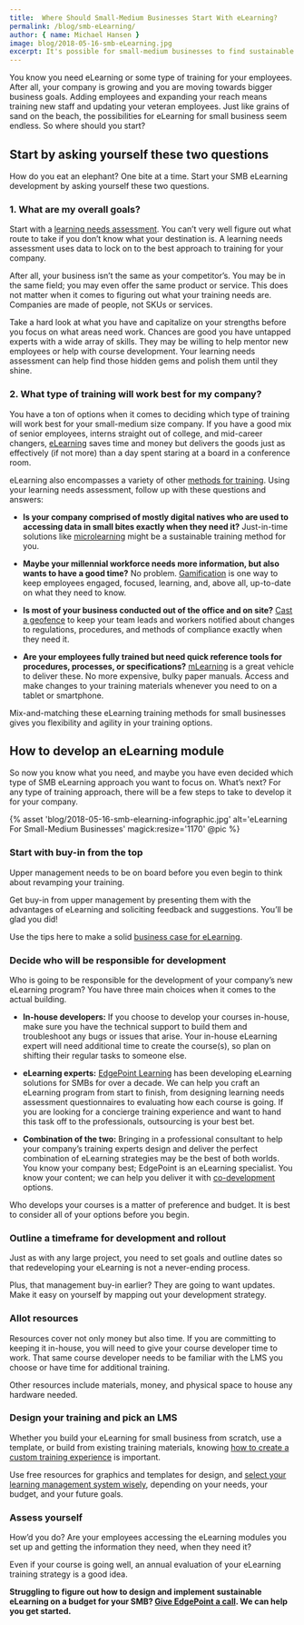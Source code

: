 ```yaml
---
title:  Where Should Small-Medium Businesses Start With eLearning?
permalink: /blog/smb-eLearning/
author: { name: Michael Hansen }
image: blog/2018-05-16-smb-eLearning.jpg
excerpt: It's possible for small-medium businesses to find sustainable and affordable eLearning solutions to train employees. From assessment to ongoing audits, here's how to get started with eLearning for your SMB.
---
```


You know you need eLearning or some type of training for your employees. After all, your company is growing and you are moving towards bigger business goals. Adding employees and expanding your reach means training new staff and updating your veteran employees. Just like grains of sand on the beach, the possibilities for eLearning for small business seem endless. So where should you start?

## Start by asking yourself these two questions

How do you eat an elephant? One bite at a time. Start your SMB eLearning development by asking yourself these two questions.

### 1. What are my overall goals?

Start with a [learning needs assessment](http://www.edgepointlearning.com/blog/training-needs-analysis). You can’t very well figure out what route to take if you don’t know what your destination is. A learning needs assessment uses data to lock on to the best approach to training for your company.

After all, your business isn’t the same as your competitor’s. You may be in the same field; you may even offer the same product or service. This does not matter when it comes to figuring out what your training needs are. Companies are made of people, not SKUs or services.

Take a hard look at what you have and capitalize on your strengths before you focus on what areas need work. Chances are good you have untapped experts with a wide array of skills. They may be willing to help mentor new employees or help with course development. Your learning needs assessment can help find those hidden gems and polish them until they shine.

### 2. What type of training will work best for my company?

You have a ton of options when it comes to deciding which type of training will work best for your small-medium size company. If you have a good mix of senior employees, interns straight out of college, and mid-career changers, [eLearning](https://www.edgepointlearning.com/blog/advantages-of-elearning/) saves time and money but delivers the goods just as effectively (if not more) than a day spent staring at a board in a conference room.

eLearning also encompasses a variety of other [methods for training](/blog/top-10-types-of-employee-training/). Using your learning needs assessment, follow up with these questions and answers:

*  <strong>Is your company comprised of mostly digital natives who are used to accessing data in small bites exactly when they need it?</strong> Just-in-time solutions like [microlearning](blog/microlearning/) might be a sustainable training method for you.

*  <strong>Maybe your millennial workforce needs more information, but also wants to have a good time?</strong> No problem. [Gamification](/blog/gamification-in-elearning/) is one way to keep employees engaged, focused, learning, and, above all, up-to-date on what they need to know.

*  <strong>Is most of your business conducted out of the office and on site?</strong> [Cast a geofence](/blog/geofencing/) to keep your team leads and workers notified about changes to regulations, procedures, and methods of compliance exactly when they need it.

*  <strong>Are your employees fully trained but need quick reference tools for procedures, processes, or specifications?</strong> [mLearning](/blog/what-is-mlearning/) is a great vehicle to deliver these. No more expensive, bulky paper manuals. Access and make changes to your training materials whenever you need to on a tablet or smartphone.

Mix-and-matching these eLearning training methods for small businesses gives you flexibility and agility in your training options.

## How to develop an eLearning module

So now you know what you need, and maybe you have even decided which type of SMB eLearning approach you want to focus on. What’s next? For any type of training approach, there will be a few steps to take to develop it for your company.

{% asset 'blog/2018-05-16-smb-elearning-infographic.jpg'
  alt='eLearning For Small-Medium Businesses'
  magick:resize='1170' @pic %}

### Start with buy-in from the top

Upper management needs to be on board before you even begin to think about revamping your training.

Get buy-in from upper management by presenting them with the advantages of eLearning and soliciting feedback and suggestions. You’ll be glad you did!

Use the tips here to make a solid [business case for eLearning](/blog/business-case-for-elearning-development/).

### Decide who will be responsible for development

Who is going to be responsible for the development of your company’s new eLearning program? You have three main choices when it comes to the actual building.

*  <strong>In-house developers:</strong> If you choose to develop your courses in-house, make sure you have the technical support to build them and  troubleshoot any bugs or issues that arise. Your in-house eLearning expert will need additional time to create the course(s), so plan on shifting their regular tasks to someone else.

*  <strong>eLearning experts:</strong> [EdgePoint Learning](https://www.edgepointlearning.com/) has been developing eLearning solutions for SMBs for over a decade. We can help you craft an eLearning program from start to finish, from designing learning needs assessment questionnaires to evaluating how each course is going. If you are looking for a concierge training experience and want to hand this task off to the professionals, outsourcing is your best bet.

*  <strong>Combination of the two:</strong> Bringing in a professional consultant to help your company’s training experts design and deliver the perfect combination of eLearning strategies may be the best of both worlds. You know your company best; EdgePoint is an eLearning specialist. You know your content; we can help you deliver it with [co-development](https://www.edgepointlearning.com/co-development-services/) options.

Who develops your courses is a matter of preference and budget. It is best to consider all of your options before you begin.

### Outline a timeframe for development and rollout

Just as with any large project, you need to set goals and outline dates so that redeveloping your eLearning is not a never-ending process.

Plus, that management buy-in earlier? They are going to want updates. Make it easy on yourself by mapping out your development strategy.

### Allot resources

Resources cover not only money but also time. If you are committing to keeping it in-house, you will need to give your course developer time to work. That same course developer needs to be familiar with the LMS you choose or have time for additional training.

Other resources include materials, money, and physical space to house any hardware needed.

### Design your training and pick an LMS

Whether you build your eLearning for small business from scratch, use a template, or build from existing training materials, knowing [how to create a custom training experience](/blog/how-to-create-your-custom-elearning-course-with-25-free-tools/) is important.

Use free resources for graphics and templates for design, and [select your learning management system wisely](https://elearningindustry.com/choosing-lms-for-small-business-consider-5-things), depending on your needs, your budget, and your future goals.

### Assess yourself

How’d you do? Are your employees accessing the eLearning modules you set up and getting the information they need, when they need it?

Even if your course is going well, an annual evaluation of your eLearning training strategy is a good idea.

<strong>Struggling to figure out how to design and implement sustainable eLearning on a budget for your SMB? [Give EdgePoint a call](https://www.edgepointlearning.com/contact/). We can help you get started.</strong>
